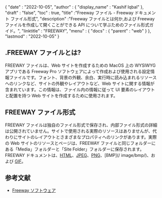 {
  "date" : "2022-10-05",
  "author" : {
    "display_name" : "Kashif Iqbal"
},
  "draft" : "false",
  "toc" : true,
  "title" :"Freeway ファイル - Freeway ドキュメント ファイル形式",
  "description" :"Freeway ファイルとは何か,および Freeway ファイルを作成して開くことができる API について学ぶためのファイル形式ガイド。",
  "linktitle" : "FREEWAY",
  "menu" : {
    "docs" : {
      "parent" : "web"
}
},
  "lastmod" : "2022-10-05"
}

## .FREEWAY ファイルとは?

FREEWAY ファイルは、Web サイトを作成するための MacOS 上の WYSIWYG アプリである Freeway Pro ソフトウェアによって作成および使用される設定情報ファイルです。フォント、背景の外観、余白、実行時に読み込まれるリソースへのリンクなど、サイトの外観やレイアウトなど、Web サイトに関する情報が含まれています。この情報は、ファイル内の情報に従って UI 要素のレイアウトと配置を持つ Web サイトを作成するために使用されます。

## FREEWAY ファイル形式

FREEWAY ファイルは独自のファイル形式で保存され、内部ファイル形式の詳細は公開されていません。サイトで使用される実際のリソースはありませんが、代わりにサイトのレイアウトとさまざまなプロパティへのリンクがあります。実際の Web サイトのリソースとページは、FREEWAY ファイルと同じフォルダーにある「Media」フォルダーと「Site Folder」フォルダーに保存されます。 FREEWAY ドキュメントは、[HTML](/web/html/)、[JPEG](/image/jpeg/)、[PNG](/image/png/)、[BMP](/ image/bmp/)、および [GIF](/image/gif/)。

## 参考文献

* [Freeway ソフトウェア](https://en.wikipedia.org/wiki/Freeway_(software))

